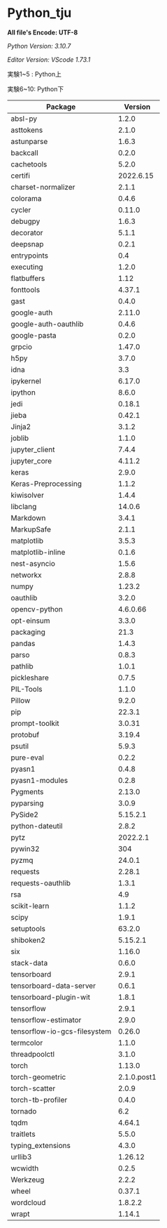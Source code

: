 # Python_tju

**All file's Encode: UTF-8**

*Python Version: 3.10.7*

*Editor Version: VScode 1.73.1*
<p>実験1~5 : Python上
<p>実験6~10: Python下


|Package                     | Version  |
|----------------------------|----------|
absl-py                      |1.2.0|
asttokens                    |2.1.0|
astunparse                   |1.6.3|
backcall                     |0.2.0|
cachetools                   |5.2.0|
certifi                      |2022.6.15|
charset-normalizer           |2.1.1|
colorama                     |0.4.6|
cycler                       |0.11.0|
debugpy                      |1.6.3|
decorator                    |5.1.1|
deepsnap                     |0.2.1|
entrypoints                  |0.4|
executing                    |1.2.0|
flatbuffers                  |1.12|
fonttools                    |4.37.1|
gast                         |0.4.0|
google-auth                  |2.11.0|
google-auth-oauthlib         |0.4.6|
google-pasta                 |0.2.0|
grpcio                       |1.47.0|
h5py                         |3.7.0|
idna                         |3.3|
ipykernel                    |6.17.0|
ipython                      |8.6.0|
jedi                         |0.18.1|
jieba                        |0.42.1|
Jinja2                       |3.1.2|
joblib                       |1.1.0|
jupyter_client               |7.4.4|
jupyter_core                 |4.11.2|
keras                        |2.9.0|
Keras-Preprocessing          |1.1.2|
kiwisolver                   |1.4.4|
libclang                     |14.0.6|
Markdown                     |3.4.1|
MarkupSafe                   |2.1.1|
matplotlib                   |3.5.3|
matplotlib-inline            |0.1.6|
nest-asyncio                 |1.5.6|
networkx                     |2.8.8|
numpy                        |1.23.2|
oauthlib                     |3.2.0|
opencv-python                |4.6.0.66|
opt-einsum                   |3.3.0|
packaging                    |21.3|
pandas                       |1.4.3|
parso                        |0.8.3|
pathlib                      |1.0.1|
pickleshare                  |0.7.5|
PIL-Tools                    |1.1.0|
Pillow                       |9.2.0|
pip                          |22.3.1|
prompt-toolkit               |3.0.31|
protobuf                     |3.19.4|
psutil                       |5.9.3|
pure-eval                    |0.2.2|
pyasn1                       |0.4.8|
pyasn1-modules               |0.2.8|
Pygments                     |2.13.0|
pyparsing                    |3.0.9|
PySide2                      |5.15.2.1|
python-dateutil              |2.8.2|
pytz                         |2022.2.1|
pywin32                      |304|
pyzmq                        |24.0.1|
requests                     |2.28.1|
requests-oauthlib            |1.3.1|
rsa                          |4.9|
scikit-learn                 |1.1.2|
scipy                        |1.9.1|
setuptools                   |63.2.0|
shiboken2                    |5.15.2.1|
six                          |1.16.0|
stack-data                   |0.6.0|
tensorboard                  |2.9.1|
tensorboard-data-server      |0.6.1|
tensorboard-plugin-wit       |1.8.1|
tensorflow                   |2.9.1|
tensorflow-estimator         |2.9.0|
tensorflow-io-gcs-filesystem |0.26.0|
termcolor                    |1.1.0|
threadpoolctl                |3.1.0|
torch                        |1.13.0|
torch-geometric              |2.1.0.post1|
torch-scatter                |2.0.9|
torch-tb-profiler            |0.4.0|
tornado                      |6.2|
tqdm                         |4.64.1|
traitlets                    |5.5.0|
typing_extensions            |4.3.0|
urllib3                      |1.26.12|
wcwidth                      |0.2.5|
Werkzeug                     |2.2.2|
wheel                        |0.37.1|
wordcloud                    |1.8.2.2|
wrapt                        |1.14.1|
